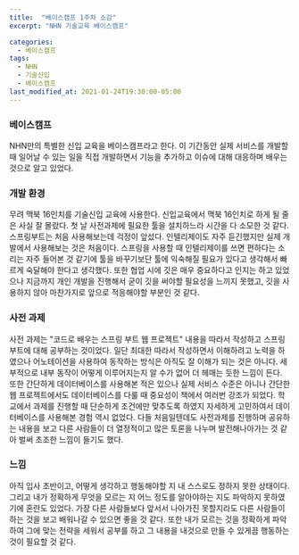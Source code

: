 ```yaml
---
title:  "베이스캠프 1주차 소감"
excerpt: "NHN 기술교육 베이스캠프"

categories:
  - 베이스캠프
tags:
  - NHN
  - 기술신입
  - 베이스캠프
last_modified_at: 2021-01-24T19:30:00-05:00
---
```


### 베이스캠프
NHN만의 특별한 신입 교육을 베이스캠프라고 한다. 이 기간동안 실제 서비스를 개발할 때 일어날 수 있는 일을 직접 개발하면서 기능을 추가하고 이슈에 대해 대응하며 배우는 것으로 알고 있었다.

### 개발 환경
무려 맥북 16인치를 기술신입 교육에 사용한다. 신입교육에서 맥북 16인치로 하게 될 줄은 사실 잘 몰랐다. 첫 날 사전과제에 필요한 툴을 설치하느라 시간을 다 소모한 것 같다. 스프링부트는 처음 사용해보는데 걱정이 앞섰다. 인텔리제이도 자주 듣긴했지만 실제 개발에서 사용해보는 것은 처음이다. 스프링을 사용할 때 인텔리제이를 쓰면 편하다는 소리는 자주 들어본 것 같기에 툴을 바꾸기보단 툴에 익숙해질 필요가 있다고 생각해서 빠르게 숙달해야 한다고 생각했다.
또한 협업 시에 깃은 매우 중요하다고 인지는 하고 있었으나 지금까지 개인 개발을 진행해서 굳이 깃을 써야할 필요성을 느끼지 못했고, 깃을 사용하지 않아 마찬가지로 앞으로 적응해야할 부분인 것 같다.

### 사전 과제
사전 과제는 "코드로 배우는 스프링 부트 웹 프로젝트" 내용을 따라서 작성하고 스프링 부트에 대해 공부하는 것이었다. 일단 최대한 따라서 작성하면서 이해하려고 노력을 하였으나 어노테이션을 사용하여 동작하는 방식은 아직도 잘 이해가 되는 것은 아니다. 세부적으로 내부 동작이 어떻게 이루어지는지 알 수가 없어 더 헤매는 듯한 느낌이 든다. 또한 간단하게 데이터베이스를 사용해본 적은 있으나 실제 서비스 수준은 아니나 간단한 웹 프로젝트에서도 데이터베이스를 다룰 때 중요성이 책에서 여러번 강조가 되었다. 학교에서 과제를 진행할 때 단순하게 조건에만 맞추도록 하였지 자세하게 고민하여서 데이터베이스를 사용해본 경험 역시 없었다. 다들 처음일텐데도 사전과제를 진행하며 공유하는 내용을 보고 다른 사람들이 더 열정적이고 많은 토론을 나누며 발전해나아가는 것 같아 벌써 초조한 느낌이 들기도 했다. 

### 느낌
아직 입사 초반이고, 어떻게 생각하고 행동해야할 지 내 스스로도 정하지 못한 상태이다. 그리고 내가 정확하게 무엇을 모르는 지 어느 정도를 알아야하는 지도 파악하지 못하였기에 혼란도 있었다. 가장 다른 사람들보다 앞서서 나아가진 못할지라도 다른 사람들이 하는 것을 보고 배워나갈 수 있으면 좋을 것 같다. 또한 내가 모르는 것을 정확하게 파악하여 그에 맞는 전략을 세워서 공부를 하고 그 내용을 내것으로 만들 수 있게끔 행동하는 것이 필요할 것 같다.